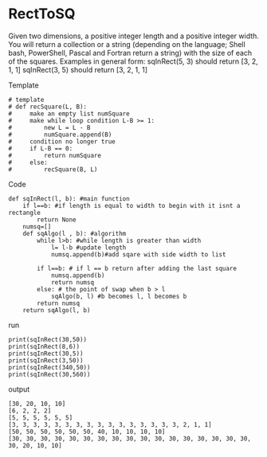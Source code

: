 # RectToSQ
Given two dimensions, a positive integer length and a positive integer width. You will return a collection or a string (depending on the language; Shell bash, PowerShell, Pascal and Fortran return a string) with the size of each of the squares.  Examples in general form:  sqInRect(5, 3) should return [3, 2, 1, 1] sqInRect(3, 5) should return [3, 2, 1, 1]

Template

    # template
    # def recSquare(L, B):
    #     make an empty list numSquare
    #     make while loop condition L-B >= 1:
    #         new L = L - B
    #         numSquare.append(B)
    #     condition no longer true
    #     if L-B == 0: 
    #         return numSquare
    #     else:
    #         recSquare(B, L)
        
        
Code

    def sqInRect(l, b): #main function
        if l==b: #if length is equal to width to begin with it isnt a rectangle
            return None
        numsq=[]
        def sqAlgo(l , b): #algorithm
            while l>b: #while length is greater than width
                l= l-b #update length
                numsq.append(b)#add sqare with side width to list

            if l==b: # if l == b return after adding the last square 
                numsq.append(b)
                return numsq
            else: # the point of swap when b > l
                sqAlgo(b, l) #b becomes l, l becomes b
            return numsq
        return sqAlgo(l, b)    
        
 run
 
    print(sqInRect(30,50))
    print(sqInRect(8,6))
    print(sqInRect(30,5))
    print(sqInRect(3,50))
    print(sqInRect(340,50))
    print(sqInRect(30,560))
    
output

    [30, 20, 10, 10]
    [6, 2, 2, 2]
    [5, 5, 5, 5, 5, 5]
    [3, 3, 3, 3, 3, 3, 3, 3, 3, 3, 3, 3, 3, 3, 3, 3, 2, 1, 1]
    [50, 50, 50, 50, 50, 50, 40, 10, 10, 10, 10]
    [30, 30, 30, 30, 30, 30, 30, 30, 30, 30, 30, 30, 30, 30, 30, 30, 30, 30, 20, 10, 10]
